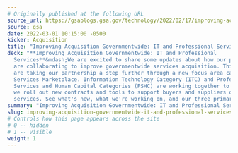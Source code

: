 ```yaml
---
# Originally published at the following URL
source_url: https://gsablogs.gsa.gov/technology/2022/02/17/improving-acquisition-governmentwide-it-and-professional-services/
source: gsa
date: 2022-03-01 10:15:00 -0500
kicker: Acquisition
title: "Improving Acquisition Governmentwide: IT and Professional Services"
deck: "**Improving Acquisition Governmentwide: IT and Professional
  Services**&mdash;We are excited to share some updates about how our portfolios
  are collaborating to improve governmentwide services acquisition. This year we
  are taking our partnership a step further through a new focus area called the
  Services Marketplace. Information Technology Category (ITC) and Professional
  Services and Human Capital Categories (PSHC) are working together to align how
  we roll out new contracts and tools to support buyers and suppliers of
  services. See what's new, what we're working on, and our three primary goals."
summary: "Improving Acquisition Governmentwide: IT and Professional Services"
slug: improving-acquisition-governmentwide-it-and-professional-services
# Controls how this page appears across the site
# 0 -- hidden
# 1 -- visible
weight: 1
---
```

